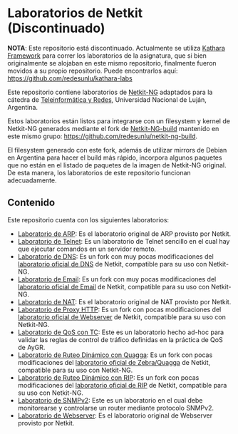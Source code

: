# Laboratorios de Netkit (Discontinuado)

**NOTA**: Este repositorio está discontinuado. Actualmente se utiliza [Kathara Framework](https://www.kathara.org/) para correr los laboratorios de la asignatura, 
que si bien originalmente se alojaban en este mismo repositorio, finalmente fueron movidos a su propio repositorio. Puede encontrarlos aquí: https://github.com/redesunlu/kathara-labs  

Este repositorio contiene laboratorios de [Netkit-NG](https://netkit-ng.github.io/) adaptados para la cátedra de [Teleinformática y Redes](http://www.labredes.unlu.edu.ar/tyr), Universidad Nacional de Luján, Argentina.

Estos laboratorios están listos para integrarse con un filesystem y kernel de Netkit-NG generados mediante el fork de [Netkit-NG-build](https://github.com/netkit-ng/netkit-ng-build) mantenido en este mismo grupo: https://github.com/redesunlu/netkit-ng-build.

El filesystem generado con este fork, además de utilizar mirrors de Debian en Argentina para hacer el build más rápido, incorpora algunos paquetes que no están en el listado de paquetes de la imagen de Netkit-NG original. De esta manera, los laboratorios de este repositorio funcionan adecuadamente.

## Contenido

Este repositorio cuenta con los siguientes laboratorios:

 * [Laboratorio de ARP](https://github.com/redesunlu/netkit-labs/blob/master/tarballs/netkit-lab_arp.tar.gz?raw=true): Es el laboratorio original de ARP provisto por Netkit.
 * [Laboratorio de Telnet](https://github.com/redesunlu/netkit-labs/blob/master/tarballs/netkit-lab_telnet-TYR.tar.gz?raw=true): Es un laboratorio de Telnet sencillo en el cual hay que ejecutar comandos en un servidor remoto.
 * [Laboratorio de DNS](https://github.com/redesunlu/netkit-labs/blob/master/tarballs/netkit-lab_dns-TYR.tar.gz?raw=true): Es un fork con muy pocas modificaciones del [laboratorio oficial de DNS](http://wiki.netkit.org/netkit-labs/netkit-labs_application-level/netkit-lab_dns/netkit-lab_dns.tar.gz) de Netkit, compatible para su uso con Netkit-NG.
 * [Laboratorio de Email](https://github.com/redesunlu/netkit-labs/blob/master/tarballs/netkit-lab_email.tar.gz?raw=true): Es un fork con muy pocas modificaciones del [laboratorio oficial de Email](http://wiki.netkit.org/netkit-labs/netkit-labs_application-level/netkit-lab_email/netkit-lab_email.tar.gz) de Netkit, compatible para su uso con Netkit-NG.
 * [Laboratorio de NAT](https://github.com/redesunlu/netkit-labs/blob/master/tarballs/netkit-lab_nat.tar.gz?raw=true): Es el laboratorio original de NAT provisto por Netkit.
 * [Laboratorio de Proxy HTTP](https://github.com/redesunlu/netkit-labs/blob/master/tarballs/netkit-lab_proxy-TYR.tar.gz?raw=true): Es un fork con pocas modificaciones del [laboratorio oficial de Webserver](http://wiki.netkit.org/netkit-labs/netkit-labs_application-level/netkit-lab_webserver/netkit-lab_webserver.tar.gz) de Netkit, compatible para su uso con Netkit-NG.
 * [Laboratorio de QoS con TC](https://github.com/redesunlu/netkit-labs/blob/master/tarballs/netkit-lab_tc.tar.gz?raw=true): Este es un laboratorio hecho ad-hoc para validar las reglas de control de tráfico definidas en la práctica de QoS de AyGR.
 * [Laboratorio de Ruteo Dinámico con Quagga](https://github.com/redesunlu/netkit-labs/blob/master/tarballs/netkit-lab_quagga-TYR.tar.gz?raw=true): Es un fork con pocas modificaciones del [laboratorio oficial de Zebra/Quagga](http://wiki.netkit.org/netkit-labs/netkit-labs_basic-topics/netkit-lab_quagga/netkit-lab_quagga.tar.gz) de Netkit, compatible para su uso con Netkit-NG.
 * [Laboratorio de Ruteo Dinámico con RIP](https://github.com/redesunlu/netkit-labs/blob/master/tarballs/netkit-lab_rip-TYR.tar.gz?raw=true): Es un fork con pocas modificaciones del [laboratorio oficial de RIP](http://wiki.netkit.org/netkit-labs/netkit-labs_basic-topics/netkit-lab_rip/netkit-lab_rip.tar.gz) de Netkit, compatible para su uso con Netkit-NG.
 * [Laboratorio de SNMPv2](https://github.com/redesunlu/netkit-labs/blob/master/tarballs/netkit-lab_snmpv2-TYR.tar.gz?raw=true): Este es un laboratorio en el cual debe monitorearse y controlarse un router mediante protocolo SNMPv2.
 * [Laboratorio de Webserver](https://github.com/redesunlu/netkit-labs/blob/master/tarballs/netkit-lab_webserver.tar.gz?raw=true): Es el laboratorio original de Webserver provisto por Netkit.

